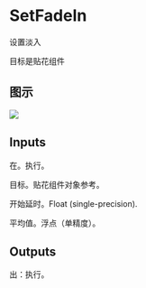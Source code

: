 # SetFadeIn

设置淡入

目标是贴花组件

## 图示

![]($-20221218-20334006.png)

## Inputs

在。执行。

目标。贴花组件对象参考。

开始延时。Float (single-precision).

平均值。浮点（单精度）。  

## Outputs

出：执行。
